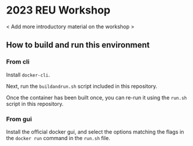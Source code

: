 # 2023 REU Workshop

< Add more introductory material on the workshop >

## How to build and run this environment

### From cli

Install `docker-cli`.

Next, run the `buildandrun.sh` script included in this repository.

Once the container has been built once, you can re-run it using the `run.sh`
script in this repository.

### From gui

Install the official docker gui, and select the options matching the flags in
the `docker run` command in the `run.sh` file.
